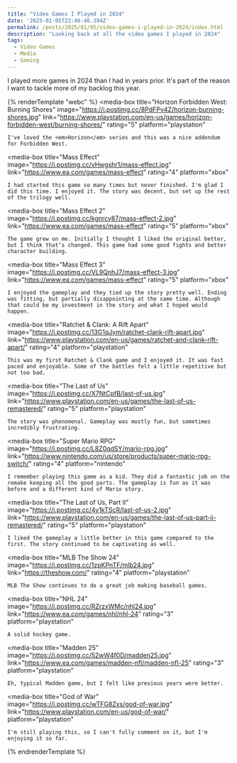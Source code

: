 ```yaml
---
title: "Video Games I Played in 2024"
date: '2025-01-05T22:46:46.394Z'
permalink: /posts/2025/01/05/video-games-i-played-in-2024/index.html
description: "Looking back at all the video games I played in 2024"
tags:
  - Video Games
  - Media
  - Gaming
---
```

I played more games in 2024 than I had in years prior. It's part of the reason I want to tackle more of my backlog this year.
<!-- excerpt -->

{% renderTemplate "webc" %}
<media-box
	title="Horizon Forbidden West: Burning Shores"
	image="https://i.postimg.cc/8PdFPv4Z/horizon-burning-shores.jpg"
	link="https://www.playstation.com/en-us/games/horizon-forbidden-west/burning-shores/"
	rating="5"
	platform="playstation"
>
	I've loved the <em>Horizon</em> series and this was a nice addendum for Forbidden West.
</media-box>

<media-box
	title="Mass Effect"
	image="https://i.postimg.cc/vHwgshr1/mass-effect.jpg"
	link="https://www.ea.com/games/mass-effect"
	rating="4"
	platform="xbox"
>
	I had started this game so many times but never finished. I'm glad I did this time. I enjoyed it. The story was decent, but set up the rest of the trilogy well.
</media-box>

<media-box
	title="Mass Effect 2"
	image="https://i.postimg.cc/kgnrcy87/mass-effect-2.jpg"
	link="https://www.ea.com/games/mass-effect"
	rating="5"
	platform="xbox"
>
	The game grew on me. Initially I thought I liked the original better, but I think that’s changed. This game had some good fights and better character building.
</media-box>

<media-box
	title="Mass Effect 3"
	image="https://i.postimg.cc/VL9QnhJ7/mass-effect-3.jpg"
	link="https://www.ea.com/games/mass-effect"
	rating="5"
	platform="xbox"
>
	I enjoyed the gameplay and they tied up the story pretty well. Ending was fitting, but partially disappointing at the same time. Although that could be my investment in the story and what I hoped would happen.
</media-box>

<media-box
	title="Ratchet & Clank: A Rift Apart"
	image="https://i.postimg.cc/13G1qJym/ratchet-clank-rift-apart.jpg"
	link="https://www.playstation.com/en-us/games/ratchet-and-clank-rift-apart/"
	rating="4"
	platform="playstation"
>
	This was my first Ratchet & Clank game and I enjoyed it. It was fast paced and enjoyable. Some of the battles felt a little repetitive but not too bad.
</media-box>

<media-box
	title="The Last of Us"
	image="https://i.postimg.cc/X7NtCpfB/last-of-us.jpg"
	link="https://www.playstation.com/en-us/games/the-last-of-us-remastered/"
	rating="5"
	platform="playstation"
>
	The story was phenomenal. Gameplay was mostly fun, but sometimes incredibly frustrating.
</media-box>

<media-box
	title="Super Mario RPG"
	image="https://i.postimg.cc/L8Z0qdSY/mario-rpg.jpg"
	link="https://www.nintendo.com/us/store/products/super-mario-rpg-switch/"
	rating="4"
	platform="nintendo"
>
	I remember playing this game as a kid. They did a fantastic job on the remake keeping all the good parts. The gameplay is fun as it was before and a different kind of Mario story.
</media-box>

<media-box
	title="The Last of Us, Part II"
	image="https://i.postimg.cc/4y1kTScR/last-of-us-2.jpg"
	link="https://www.playstation.com/en-us/games/the-last-of-us-part-ii-remastered/"
	rating="5"
	platform="playstation"
>
	I liked the gameplay a little better in this game compared to the first. The story continued to be captivating as well.
</media-box>

<media-box
	title="MLB The Show 24"
	image="https://i.postimg.cc/1zpKPnTF/mlb24.jpg"
	link="https://theshow.com/"
	rating="4"
	platform="playstation"
>
	MLB The Show continues to do a great job making baseball games.
</media-box>

<media-box
	title="NHL 24"
	image="https://i.postimg.cc/RZrzxWMc/nhl24.jpg"
	link="https://www.ea.com/games/nhl/nhl-24"
	rating="3"
	platform="playstation"
>
	A solid hockey game.
</media-box>

<media-box
	title="Madden 25"
	image="https://i.postimg.cc/52wW4f0D/madden25.jpg"
	link="https://www.ea.com/games/madden-nfl/madden-nfl-25"
	rating="3"
	platform="playstation"
>
	Eh, typical Madden game, but I felt like previous years were better.
</media-box>

<media-box
	title="God of War"
	image="https://i.postimg.cc/wTFG8Zxs/god-of-war.jpg"
	link="https://www.playstation.com/en-us/god-of-war/"
	platform="playstation"
>
	I'm still playing this, so I can't fully comment on it, but I'm enjoying it so far.
</media-box>
{% endrenderTemplate %}
